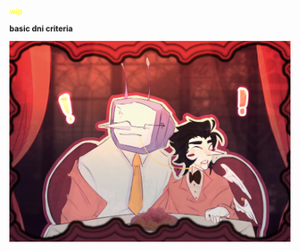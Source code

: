 <html>
<head>
  </html>
  </head>
  <body>
  <FONT COLOR= "yellow">
    wip
  </font>
  </body>
</html>
  


**basic dni criteria**
 
![image alt](https://github.com/OfMontreals/Website/blob/bea7c2b445523c32f90db901bb16043ddf3e790c/IMG_9143.jpeg)
